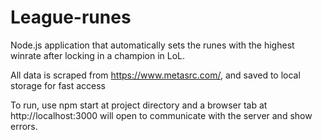 # League-runes

Node.js application that automatically sets the runes with the highest winrate after locking in a champion in LoL.

All data is scraped from https://www.metasrc.com/, and saved to local storage for fast access

To run, use npm start at project directory and a browser tab at http://localhost:3000 will open to communicate with the server and show errors.
